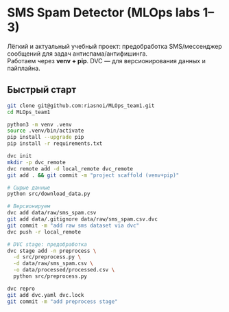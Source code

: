# SMS Spam Detector (MLOps labs 1–3)

Лёгкий и актуальный учебный проект: предобработка SMS/мессенджер сообщений для задач антиспама/антифишинга.  
Работаем через **venv + pip**. DVC — для версионирования данных и пайплайна.

## Быстрый старт

```bash
git clone git@github.com:riasnoi/MLOps_team1.git
cd MLOps_team1

python3 -m venv .venv
source .venv/bin/activate
pip install --upgrade pip
pip install -r requirements.txt

dvc init
mkdir -p dvc_remote
dvc remote add -d local_remote dvc_remote
git add . && git commit -m "project scaffold (venv+pip)"

# Сырые данные
python src/download_data.py

# Версионируем
dvc add data/raw/sms_spam.csv
git add data/.gitignore data/raw/sms_spam.csv.dvc
git commit -m "add raw sms dataset via dvc"
dvc push -r local_remote

# DVC stage: предобработка
dvc stage add -n preprocess \
  -d src/preprocess.py \
  -d data/raw/sms_spam.csv \
  -o data/processed/processed.csv \
  python src/preprocess.py

dvc repro
git add dvc.yaml dvc.lock
git commit -m "add preprocess stage"
```